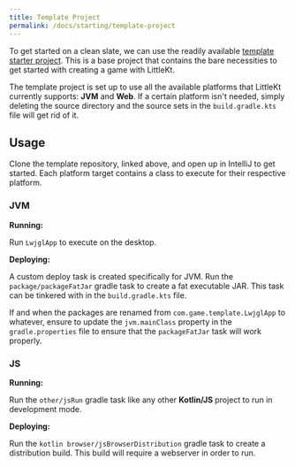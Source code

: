 ```yaml
---
title: Template Project
permalink: /docs/starting/template-project
---
```


To get started on a clean slate, we can use the readily available [template starter project](https://github.com/littlektframework/littlekt-game-template). This is a base project that contains the bare necessities to get started with creating a game with LittleKt.

The template project is set up to use all the available platforms that LittleKt currently supports: **JVM** and **Web**.
If a certain platform isn't needed, simply deleting the source directory and the source sets in
the `build.gradle.kts` file will get rid of it.

## Usage

Clone the template repository, linked above, and open up in IntelliJ to get started. Each platform target contains a class to execute for their
respective platform.

### JVM

**Running:**

Run `LwjglApp` to execute on the desktop.

**Deploying:**

A custom deploy task is created specifically for JVM. Run the `package/packageFatJar` gradle task to create a fat
executable JAR. This task can be tinkered with in the `build.gradle.kts` file.

If and when the packages are renamed from `com.game.template.LwjglApp` to whatever, ensure to update the `jvm.mainClass`
property in the `gradle.properties` file to ensure that the `packageFatJar` task will work properly.

### JS

**Running:**

Run the `other/jsRun` gradle task like any other **Kotlin/JS** project to run in development mode.

**Deploying:**

Run the `kotlin browser/jsBrowserDistribution` gradle task to create a distribution build. This build will require a
webserver in order to run.
